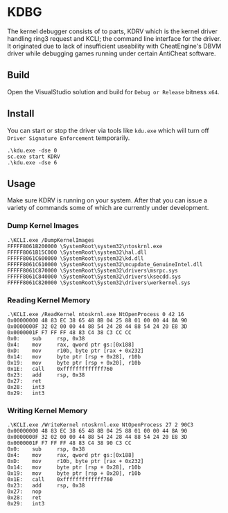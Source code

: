 # KDBG
The kernel debugger consists of to parts, KDRV which is the kernel driver handling ring3 request and KCLI; the command line interface for the driver.
It originated due to lack of insufficient useability with CheatEngine's DBVM driver while debugging games running under certain AntiCheat software.

## Build
Open the VisualStudio solution and build for `Debug or Release` bitness `x64`.

## Install
You can start or stop the driver via tools like `kdu.exe` which will turn off `Driver Signature Enforcement` temporarily.
```
.\kdu.exe -dse 0
sc.exe start KDRV
.\kdu.exe -dse 6
```

## Usage
Make sure KDRV is running on your system. After that you can issue a variety of commands some of which are currently under development.

### Dump Kernel Images
```
.\KCLI.exe /DumpKernelImages
FFFFF8061B200000 \SystemRoot\system32\ntoskrnl.exe
FFFFF8061B15C000 \SystemRoot\system32\hal.dll
FFFFF8061C600000 \SystemRoot\system32\kd.dll
FFFFF8061C610000 \SystemRoot\system32\mcupdate_GenuineIntel.dll
FFFFF8061C870000 \SystemRoot\System32\drivers\msrpc.sys
FFFFF8061C840000 \SystemRoot\System32\drivers\ksecdd.sys
FFFFF8061C820000 \SystemRoot\System32\drivers\werkernel.sys
```
### Reading Kernel Memory
```
.\KCLI.exe /ReadKernel ntoskrnl.exe NtOpenProcess 0 42 16
0x00000000 48 83 EC 38 65 48 8B 04 25 88 01 00 00 44 8A 90
0x0000000F 32 02 00 00 44 88 54 24 28 44 88 54 24 20 E8 3D
0x0000001F F7 FF FF 48 83 C4 38 C3 CC CC
0x0:    sub     rsp, 0x38
0x4:    mov     rax, qword ptr gs:[0x188]
0xD:    mov     r10b, byte ptr [rax + 0x232]
0x14:   mov     byte ptr [rsp + 0x28], r10b
0x19:   mov     byte ptr [rsp + 0x20], r10b
0x1E:   call    0xfffffffffffff760
0x23:   add     rsp, 0x38
0x27:   ret
0x28:   int3
0x29:   int3
```
### Writing Kernel Memory
```
.\KCLI.exe /WriteKernel ntoskrnl.exe NtOpenProcess 27 2 90C3
0x00000000 48 83 EC 38 65 48 8B 04 25 88 01 00 00 44 8A 90
0x0000000F 32 02 00 00 44 88 54 24 28 44 88 54 24 20 E8 3D
0x0000001F F7 FF FF 48 83 C4 38 90 C3 CC
0x0:    sub     rsp, 0x38
0x4:    mov     rax, qword ptr gs:[0x188]
0xD:    mov     r10b, byte ptr [rax + 0x232]
0x14:   mov     byte ptr [rsp + 0x28], r10b
0x19:   mov     byte ptr [rsp + 0x20], r10b
0x1E:   call    0xfffffffffffff760
0x23:   add     rsp, 0x38
0x27:   nop
0x28:   ret
0x29:   int3
```